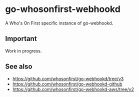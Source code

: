 # go-whosonfirst-webhookd

A Who's On First specific instance of go-webhookd.

## Important

Work in progress.

## See also

* https://github.com/whosonfirst/go-webhookd/tree/v3
* https://github.com/whosonfirst/go-webhookd-github
* https://github.com/whosonfirst/go-webhookd-aws/tree/v2